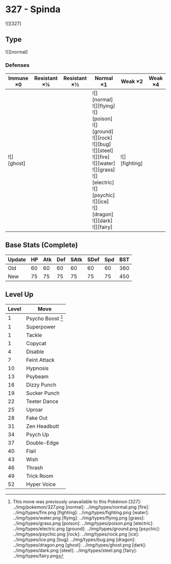 # 327 - Spinda
![][327]

## Type

![][normal]

### Defenses

Immune ×0 | Resistant ×¼ | Resistant ×½ | Normal ×1 | Weak ×2 | Weak ×4
---       | ---          | ---          | ---       | ---     | ---
![][ghost]<br> | | | ![][normal]<br> ![][flying]<br> ![][poison]<br> ![][ground]<br> ![][rock]<br> ![][bug]<br> ![][steel]<br> ![][fire]<br> ![][water]<br> ![][grass]<br> ![][electric]<br> ![][psychic]<br> ![][ice]<br> ![][dragon]<br> ![][dark]<br> ![][fairy]<br> | ![][fighting]<br> | | 

## Base Stats (Complete)

Update | HP | Atk | Def | SAtk | SDef | Spd | BST
---    | ---| --- | --- | ---  | ---  | --- | ---
Old    | 60 |  60 |  60 |  60  |  60  |  60  |  360
New    | 75 |  75 |  75 |  75  |  75  |  75  |  450

## Level Up

Level | Move
---   | ---
  1   | Psycho Boost [^1]
  1   | Superpower
  1   | Tackle
  1   | Copycat
  4   | Disable
  7   | Feint Attack
 10   | Hypnosis
 13   | Psybeam
 16   | Dizzy Punch
 19   | Sucker Punch
 22   | Teeter Dance
 25   | Uproar
 28   | Fake Out
 31   | Zen Headbutt
 34   | Psych Up
 37   | Double-Edge
 40   | Flail
 43   | Wish
 46   | Thrash
 49   | Trick Room
 52   | Hyper Voice

[^1]: This move was previously unavailable to this Pokémon
[327]: ../img/pokemon/327.png
[normal]: ../img/types/normal.png
[fire]: ../img/types/fire.png
[fighting]: ../img/types/fighting.png
[water]: ../img/types/water.png
[flying]: ../img/types/flying.png
[grass]: ../img/types/grass.png
[poison]: ../img/types/poison.png
[electric]: ../img/types/electric.png
[ground]: ../img/types/ground.png
[psychic]: ../img/types/psychic.png
[rock]: ../img/types/rock.png
[ice]: ../img/types/ice.png
[bug]: ../img/types/bug.png
[dragon]: ../img/types/dragon.png
[ghost]: ../img/types/ghost.png
[dark]: ../img/types/dark.png
[steel]: ../img/types/steel.png
[fairy]: ../img/types/fairy.png
